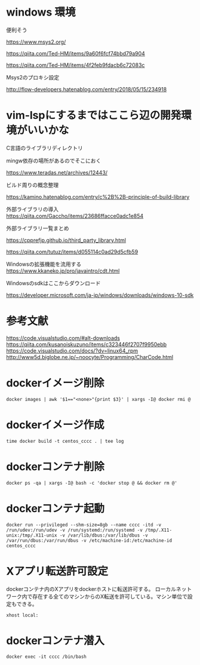 # windows 環境
便利そう

https://www.msys2.org/

https://qiita.com/Ted-HM/items/9a60f6fcf74bbd79a904

https://qiita.com/Ted-HM/items/4f2feb9fdacb6c72083c


Msys2のプロキシ設定

http://flow-developers.hatenablog.com/entry/2018/05/15/234918

# vim-lspにするまではここら辺の開発環境がいいかな
C言語のライブラリディレクトリ

mingw依存の場所があるのでそこにおく

https://www.teradas.net/archives/12443/

ビルド周りの概念整理

https://kamino.hatenablog.com/entry/c%2B%2B-principle-of-build-library

外部ライブラリの導入
https://qiita.com/Gaccho/items/23686ffacce0adc1e854

外部ライブラリ一覧まとめ

https://cpprefjp.github.io/third_party_library.html

https://qiita.com/tutuz/items/d055114c0ad29d5cfb59

Windowsの拡張機能を流用する
https://www.kkaneko.jp/pro/javaintro/cdt.html

Windowsのsdkはここからダウンロード

https://developer.microsoft.com/ja-jp/windows/downloads/windows-10-sdk

# 参考文献
https://code.visualstudio.com/#alt-downloads
https://qiita.com/kusanoiskuzuno/items/c323446f2707f9950ebb
https://code.visualstudio.com/docs/?dv=linux64_rpm
http://www5d.biglobe.ne.jp/~noocyte/Programming/CharCode.html

# dockerイメージ削除
```
docker images | awk '$1=="<none>"{print $3}' | xargs -I@ docker rmi @
```

# dockerイメージ作成
```
time docker build -t centos_cccc . | tee log
```

# dockerコンテナ削除
```
docker ps -qa | xargs -I@ bash -c 'docker stop @ && docker rm @'
```

# dockerコンテナ起動
```
docker run --privileged --shm-size=8gb --name cccc -itd -v /run/udev:/run/udev -v /run/systemd:/run/systemd -v /tmp/.X11-unix:/tmp/.X11-unix -v /var/lib/dbus:/var/lib/dbus -v /var/run/dbus:/var/run/dbus -v /etc/machine-id:/etc/machine-id centos_cccc
```

# Xアプリ転送許可設定
dockerコンテナ内のXアプリをdockerホストに転送許可する。 ローカルネットワーク内で存在する全てのマシンからのX転送を許可している。マシン単位で設定もできる。
```
xhost local:
```

# dockerコンテナ潜入
```
docker exec -it cccc /bin/bash
```

